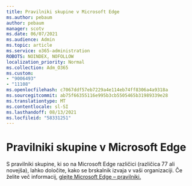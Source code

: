 ```yaml
---
title: Pravilniki skupine v Microsoft Edge
ms.author: pebaum
author: pebaum
manager: scotv
ms.date: 06/07/2021
ms.audience: Admin
ms.topic: article
ms.service: o365-administration
ROBOTS: NOINDEX, NOFOLLOW
localization_priority: Normal
ms.collection: Adm_O365
ms.custom:
- "9006493"
- "11108"
ms.openlocfilehash: c7067ddf57eb7229a4e114eb74ff8306a4a9318a
ms.sourcegitcommit: ab75f66355116e995b3cb5505465b31989339e28
ms.translationtype: MT
ms.contentlocale: sl-SI
ms.lasthandoff: 08/13/2021
ms.locfileid: "58331251"
---
```

# <a name="group-policies-in-microsoft-edge"></a>Pravilniki skupine v Microsoft Edge

S pravilniki skupine, ki so na Microsoft Edge različici (različica 77 ali novejša), lahko določite, kako se brskalnik izvaja v vaši organizaciji. Če želite več informacij, [glejte Microsoft Edge – pravilniki.](https://docs.microsoft.com/deployedge/microsoft-edge-policies#available-policies)